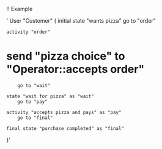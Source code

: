 !! Example

'
User "Customer" {
	initial state "wants pizza"
		go to "order"
	
	activity "order"
#		send "pizza choice" to "Operator::accepts order"
		go to "wait"
	
	state "wait for pizza" as "wait"
		go to "pay"
	
	activity "accepts pizza and pays" as "pay"
		go to "final"
	
	final state "purchase completed" as "final"
}'